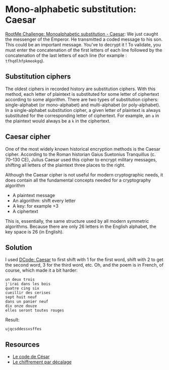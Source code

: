 # Mono-alphabetic substitution: Caesar

[RootMe Challenge: Monoalphabetic substitution - Caesar](https://www.root-me.org/en/Challenges/Cryptanalysis/Monoalphabetic-substitution-Caesar): We just caught the messenger of the Emperor. He transmitted a coded message to his son. This could be an important message. You’ve to decrypt it ! To validate, you must enter the concatenation of the first letters of each line followed by the concatenation of the last letters of each line (for example : `tfhqdlhfpkmeokgq`).

## Substitution ciphers

The oldest ciphers in recorded history are substitution ciphers. With this method, each letter of plaintext is substituted for some letter of ciphertext according to some algorithm. There are two types of substitution ciphers: single-alphabet (or mono-alphabet) and multi-alphabet (or poly-alphabet). In a single-alphabet substitution cipher, a given letter of plaintext is always substituted for the corresponding letter of ciphertext. For example, an `a` in the plaintext would always be a `k` in the ciphertext.

## Caesar cipher

One of the most widely known historical encryption methods is the Caesar cipher. According to the Roman historian Gaius Suetonius Tranquillus (c. 70–130 CE), Julius Caesar used this cipher to encrypt military messages, shifting all letters of the plaintext three places to the right.

Although the Caesar cipher is not useful for modern cryptographic needs, it does contain all the fundamental concepts needed for a cryptography algorithm

* A plaintext message
* An algorithm: shift every letter
* A key: for example +3
* A ciphertext

This is, essentially, the same structure used by all modern symmetric algorithms. Because there are only 26 letters in the English alphabet, the key space is 26 (in English).

## Solution

I used [DCode: Caesar](https://www.dcode.fr/caesar-cipher) to first shift with 1 for the first word, shift with 2 to get the second word, 3 for the third word, etc. 
Oh, and the poem is in French, of course, which made it a bit harder:

```text
un deux trois
j'irai dans les bois
quatre cing six
cueillir des cerises
sept huit neuf
dans un panier neuf
dix onze douze
elles seront toutes rouges
```

Result:

```text
ujqcsddessxsffes
```

## Resources

* [Le code de César](https://www.root-me.org/spip.php?article82)
* [Le chiffrement par décalage](https://repository.root-me.org/Cryptographie/Sym%C3%A9trique/FR%20-%20Le%20chiffrement%20par%20d%C3%A9calage.pdf)
